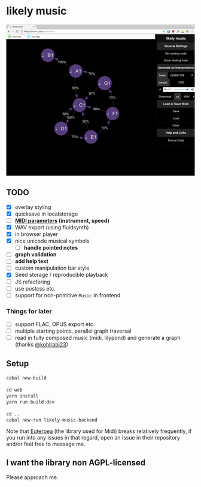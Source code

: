 # likely music

![screenshot of the application](doc/einreichung/screenshots/start.png)

## TODO

- [x] overlay styling
- [x] quicksave in localstorage
- [ ] **[MIDI parameters](https://hackage.haskell.org/package/Euterpea-2.0.3/docs/Euterpea-Music.html#t:Control) (instrument, speed)**
- [x] WAV export (using fluidsynth)
- [x] in browser player
- [x] nice unicode musical symbols
  - [ ] **handle pointed notes**
- [ ] **graph validation**
- [ ] **add help text**
- [ ] custom manipulation bar style
- [x] Seed storage / reproducible playback
- [ ] JS refactoring
- [ ] use postcss etc.
- [ ] support for non-primitive `Music` in frontend

### Things for later

- [ ] support FLAC, OPUS export etc.
- [ ] multiple starting points, parallel graph traversal
- [ ] read in fully composed music (midi, lilypond) and generate a graph (thanks [@kohlrabi23](https://github.com/kohlrabi23))

## Setup

```
cabal new-build

cd web
yarn install
yarn run build:dev

cd ..
cabal new-run likely-music-backend
```

Note that [Euterpea](https://github.com/Euterpea/Euterpea2) (the library used for Midi) breaks relatively frequently,
if you run into any issues in that regard, open an issue in their repository and/or feel free to message me.

## I want the library non AGPL-licensed

Please approach me.

